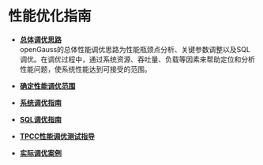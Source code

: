 # 性能优化指南

- **[总体调优思路](总体调优思路.md)**  
  openGauss的总体性能调优思路为性能瓶颈点分析、关键参数调整以及SQL调优。在调优过程中，通过系统资源、吞吐量、负载等因素来帮助定位和分析性能问题，使系统性能达到可接受的范围。

- **[确定性能调优范围](确定性能调优范围.md)**  

- **[系统调优指南](系统调优指南.md)**  

- **[SQL调优指南](SQL调优指南.md)**  

- **[TPCC性能调优测试指导](TPCC性能调优测试指导.md)** 

- **[实际调优案例](实际调优案例.md)** 

  



